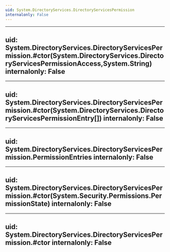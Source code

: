 ```yaml
---
uid: System.DirectoryServices.DirectoryServicesPermission
internalonly: False
---
```


---
uid: System.DirectoryServices.DirectoryServicesPermission.#ctor(System.DirectoryServices.DirectoryServicesPermissionAccess,System.String)
internalonly: False
---

---
uid: System.DirectoryServices.DirectoryServicesPermission.#ctor(System.DirectoryServices.DirectoryServicesPermissionEntry[])
internalonly: False
---

---
uid: System.DirectoryServices.DirectoryServicesPermission.PermissionEntries
internalonly: False
---

---
uid: System.DirectoryServices.DirectoryServicesPermission.#ctor(System.Security.Permissions.PermissionState)
internalonly: False
---

---
uid: System.DirectoryServices.DirectoryServicesPermission.#ctor
internalonly: False
---
